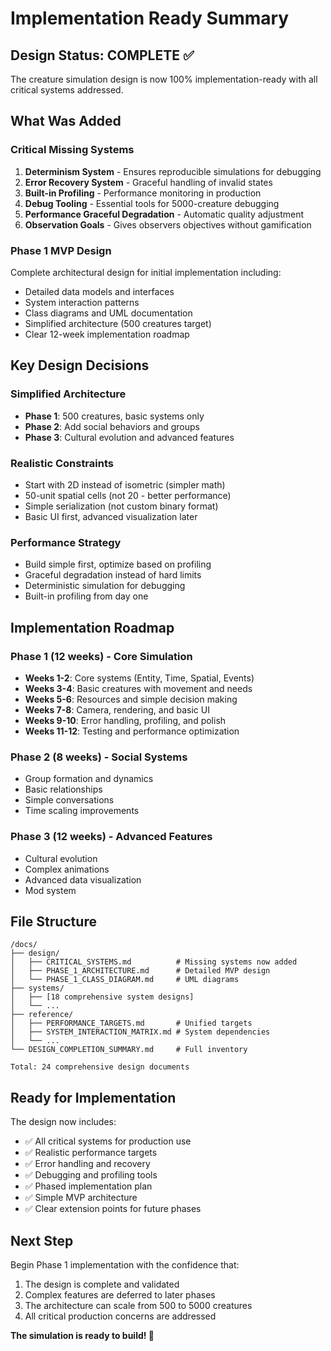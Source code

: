 # Implementation Ready Summary

## Design Status: COMPLETE ✅

The creature simulation design is now 100% implementation-ready with all critical systems addressed.

## What Was Added

### Critical Missing Systems
1. **Determinism System** - Ensures reproducible simulations for debugging
2. **Error Recovery System** - Graceful handling of invalid states
3. **Built-in Profiling** - Performance monitoring in production
4. **Debug Tooling** - Essential tools for 5000-creature debugging
5. **Performance Graceful Degradation** - Automatic quality adjustment
6. **Observation Goals** - Gives observers objectives without gamification

### Phase 1 MVP Design
Complete architectural design for initial implementation including:
- Detailed data models and interfaces
- System interaction patterns
- Class diagrams and UML documentation
- Simplified architecture (500 creatures target)
- Clear 12-week implementation roadmap

## Key Design Decisions

### Simplified Architecture
- **Phase 1**: 500 creatures, basic systems only
- **Phase 2**: Add social behaviors and groups
- **Phase 3**: Cultural evolution and advanced features

### Realistic Constraints
- Start with 2D instead of isometric (simpler math)
- 50-unit spatial cells (not 20 - better performance)
- Simple serialization (not custom binary format)
- Basic UI first, advanced visualization later

### Performance Strategy
- Build simple first, optimize based on profiling
- Graceful degradation instead of hard limits
- Deterministic simulation for debugging
- Built-in profiling from day one

## Implementation Roadmap

### Phase 1 (12 weeks) - Core Simulation
- **Weeks 1-2**: Core systems (Entity, Time, Spatial, Events)
- **Weeks 3-4**: Basic creatures with movement and needs
- **Weeks 5-6**: Resources and simple decision making
- **Weeks 7-8**: Camera, rendering, and basic UI
- **Weeks 9-10**: Error handling, profiling, and polish
- **Weeks 11-12**: Testing and performance optimization

### Phase 2 (8 weeks) - Social Systems
- Group formation and dynamics
- Basic relationships
- Simple conversations
- Time scaling improvements

### Phase 3 (12 weeks) - Advanced Features
- Cultural evolution
- Complex animations
- Advanced data visualization
- Mod system

## File Structure

```
/docs/
├── design/
│   ├── CRITICAL_SYSTEMS.md          # Missing systems now added
│   ├── PHASE_1_ARCHITECTURE.md      # Detailed MVP design
│   └── PHASE_1_CLASS_DIAGRAM.md     # UML diagrams
├── systems/
│   ├── [18 comprehensive system designs]
│   └── ... 
├── reference/
│   ├── PERFORMANCE_TARGETS.md       # Unified targets
│   ├── SYSTEM_INTERACTION_MATRIX.md # System dependencies
│   └── ...
└── DESIGN_COMPLETION_SUMMARY.md     # Full inventory

Total: 24 comprehensive design documents
```

## Ready for Implementation

The design now includes:
- ✅ All critical systems for production use
- ✅ Realistic performance targets
- ✅ Error handling and recovery
- ✅ Debugging and profiling tools
- ✅ Phased implementation plan
- ✅ Simple MVP architecture
- ✅ Clear extension points for future phases

## Next Step

Begin Phase 1 implementation with the confidence that:
1. The design is complete and validated
2. Complex features are deferred to later phases
3. The architecture can scale from 500 to 5000 creatures
4. All critical production concerns are addressed

**The simulation is ready to build! 🚀**